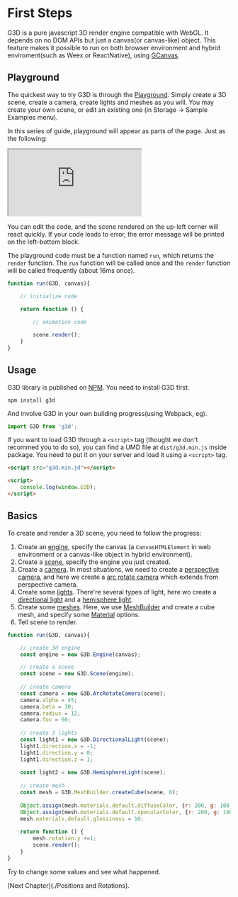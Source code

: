 # First Steps

G3D is a pure javascript 3D render engine compatible with WebGL. It depends on no DOM APIs but just a canvas(or canvas-like) object. This feature makes it possible to run on both browser environment and hybrid enviroment(such as Weex or ReactNative), using [GCanvas](https://g-platform.github.io/gplatform-website/docs/gcanvas.html).

## Playground

The quickest way to try G3D is through the [Playground](https://g-platform.github.io/g3d-playground/docs/). Simply create a 3D scene, create a camera, create lights and meshes as you will. You may create your own scene, or edit an existing one (in Storage -> Sample Examples menu).

In this series of guide, playground will appear as parts of the page. Just as the following:

<iframe class="playground" src="https://g-platform.github.io/g3d-playground/docs/?embed"></iframe>

You can edit the code, and the scene rendered on the up-left corner will react quickly. If your code leads to error, the error message will be printed on the left-bottom block.

The playground code must be a function named `run`, which returns the `render` function. The `run` function will be called once and the `render` function will be called frequently (about 16ms once).

```javascript
function run(G3D, canvas){

    // initialize code
    
    return function () {

        // animation code

        scene.render();
    }
}
```

## Usage

G3D library is published on [NPM](https://www.npmjs.com/package/g3d). You need to install G3D first.

```dash
npm install g3d
```

And involve G3D in your own building progress(using Webpack, eg).

```javascript
import G3D from 'g3d';
```

If you want to load G3D through a `<script>` tag (thought we don't recommed you to do so), you can find a UMD file at `dist/g3d.min.js` inside package. You need to put it on your server and load it using a `<script>` tag.

```html
<script src="g3d.min.jd"></script>

<script>
    console.log(window.G3D);
</script>
```

## Basics

To create and render a 3D scene, you need to follow the progress:

1. Create an [engine](../docs/Engine), specify the canvas (a `CanvasHTMLElement` in web environment or a canvas-like object in hybrid environment).
2. Create a [scene](../docs/Scene), specify the engine you just created.
3. Create a [camera](../docs/Camera). In most situations, we need to create a [perspective camera](../docs/PerspectiveCamera), and here we create a [arc rotate camera](../docs/ArcRotateCamera) which extends from perspective camera.
4. Create some [lights](../docs/light). There're several types of light, here wo create a [directional light](../docs/DirectionalLight) and a [hemisphere light](../docs/HemisphereLight).
5. Create some [meshes](../docs/mesh). Here, we use [MeshBuilder](../docs/MeshBuilder) and create a cube mesh, and specify some [Material](../docs/StandardMaterial) options.
6. Tell scene to render.

```javascript
function run(G3D, canvas){

    // create 3d engine
    const engine = new G3D.Engine(canvas);

    // create a scene
    const scene = new G3D.Scene(engine);
    
    // create camera
    const camera = new G3D.ArcRotateCamera(scene);
    camera.alpha = 45;
    camera.beta = 30;
    camera.radius = 12;
    camera.fov = 60;
    
    // create 3 lights
    const light1 = new G3D.DirectionalLight(scene);
    light1.direction.x = -1;
    light1.direction.y = 0;
    light1.direction.z = 1;
    
    const light2 = new G3D.HemisphereLight(scene);
    
    // create mesh
    const mesh = G3D.MeshBuilder.createCube(scene, 6);
    
    Object.assign(mesh.materials.default.diffuseColor, {r: 200, g: 100, b: 100});
    Object.assign(mesh.materials.default.specularColor, {r: 200, g: 100, b: 100});
    mesh.materials.default.glossiness = 10;
    
    return function () {
        mesh.rotation.y +=1;
        scene.render();
    }
}
```

Try to change some values and see what happened.

[Next Chapter](./Positions and Rotations).